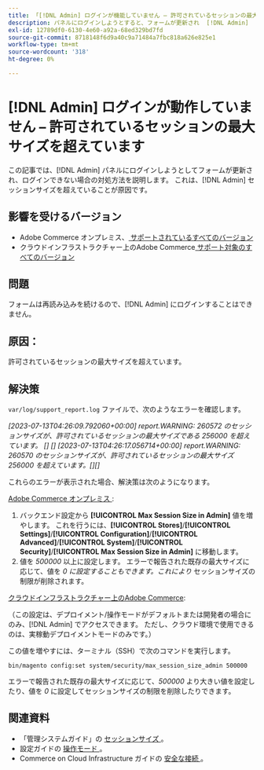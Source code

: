 ```yaml
---
title: 「[!DNL Admin] ログインが機能していません – 許可されているセッションの最大サイズを超えています」
description: パネルにログインしようとすると、フォームが更新され  [!DNL Admin]  ログインできない場合は、問題を解決してください。
exl-id: 12789df0-6130-4e60-a92a-68ed329bd7fd
source-git-commit: 8718148f6d9a40c9a71484a7fbc818a626e825e1
workflow-type: tm+mt
source-wordcount: '318'
ht-degree: 0%

---
```


# [!DNL Admin] ログインが動作していません – 許可されているセッションの最大サイズを超えています

この記事では、[!DNL Admin] パネルにログインしようとしてフォームが更新され、ログインできない場合の対処方法を説明します。 これは、[!DNL Admin] セッションサイズを超えていることが原因です。

## 影響を受けるバージョン

* Adobe Commerce オンプレミス、[ サポートされているすべてのバージョン ](https://www.adobe.com/content/dam/cc/en/legal/terms/enterprise/pdfs/Adobe-Commerce-Software-Lifecycle-Policy.pdf)
* クラウドインフラストラクチャー上のAdobe Commerce[ サポート対象のすべてのバージョン ](https://www.adobe.com/content/dam/cc/en/legal/terms/enterprise/pdfs/Adobe-Commerce-Software-Lifecycle-Policy.pdf)

## 問題

フォームは再読み込みを続けるので、[!DNL Admin] にログインすることはできません。

## 原因：

許可されているセッションの最大サイズを超えています。

## 解決策

`var/log/support_report.log` ファイルで、次のようなエラーを確認します。

*[2023-07-13T04:26:09.792060+00:00] report.WARNING: 260572 のセッションサイズが、許可されているセッションの最大サイズである 256000 を超えています。 [] []
[2023-07-13T04:26:17.056714+00:00] report.WARNING: 260570 のセッションサイズが、許可されているセッションの最大サイズ 256000 を超えています。[][]*

これらのエラーが表示された場合、解決策は次のようになります。

<u>Adobe Commerce オンプレミス </u>:
1. バックエンド設定から **[!UICONTROL Max Session Size in Admin]** 値を増やします。 これを行うには、**[!UICONTROL Stores]**/**[!UICONTROL Settings]**/**[!UICONTROL Configuration]**/**[!UICONTROL Advanced]**/**[!UICONTROL System]**/**[!UICONTROL Security]**/**[!UICONTROL Max Session Size in Admin]** に移動します。
1. 値を *500000* 以上に設定します。 エラーで報告された既存の最大サイズに応じて、値を *0 に設定することもできます。これにより* セッションサイズの制限が削除されます。

<u> クラウドインフラストラクチャー上のAdobe Commerce</u>:

（この設定は、デプロイメント/操作モードがデフォルトまたは開発者の場合にのみ、[!DNL Admin] でアクセスできます。 ただし、クラウド環境で使用できるのは、実稼動デプロイメントモードのみです。）

この値を増やすには、ターミナル（SSH）で次のコマンドを実行します。

```ssh
bin/magento config:set system/security/max_session_size_admin 500000
```

エラーで報告された既存の最大サイズに応じて、*500000* より大きい値を設定したり、値を *0* に設定してセッションサイズの制限を削除したりできます。

## 関連資料

* 「管理システムガイド」の [ セッションサイズ ](https://experienceleague.adobe.com/en/docs/commerce-admin/systems/security/security-session-management#admin-sessions)。
* 設定ガイドの [ 操作モード ](https://experienceleague.adobe.com/en/docs/commerce-operations/configuration-guide/cli/set-mode)。
* Commerce on Cloud Infrastructure ガイドの [ 安全な接続 ](https://experienceleague.adobe.com/en/docs/commerce-cloud-service/user-guide/develop/secure-connections)。
